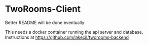 # TwoRooms-Client

Better README will be done eventually

This needs a docker container running the api server and database. Instructions at https://github.com/lakecjl/tworooms-backend
